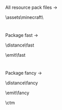All resource pack files ->

\assets\minecraft\

#
Package fast ->

\distance\fast

\emit\fast

#
Package fancy ->

\distance\fancy

\emit\fancy

\ctm

#
